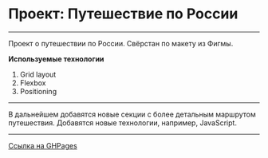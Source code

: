 # Проект: Путешествие по России
--------------------------------

Проект о путешествии по России.
Свёрстан по макету из Фигмы.

**Используемые технологии**

1. Grid layout
2. Flexbox
3. Positioning

-------------------------------

В дальнейшем добавятся новые секции 
с более детальным маршрутом путешествия. 
Добавятся новые технологии, например, JavaScript.

-------------------------------
[Ссылка на GHPages](https://xulik-admin.github.io/rissisa-travel/) 
